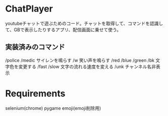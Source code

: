 # ChatPlayer
youtubeチャットで遊ぶためのコード。チャットを取得して、コマンドを認識して、GBで表示したりするアプリ、配信画面に乗せて使う。

## 実装済みのコマンド
/police /medic サイレンを鳴らす
/w 笑い声を鳴らす
/red /blue /green /bk 文字色を変更する
/fast /slow 文字の流れる速度を変える
/unk チャンネル名非表示

# Requirements
selenium(chrome)
pygame
emoji(emoji削除用)
